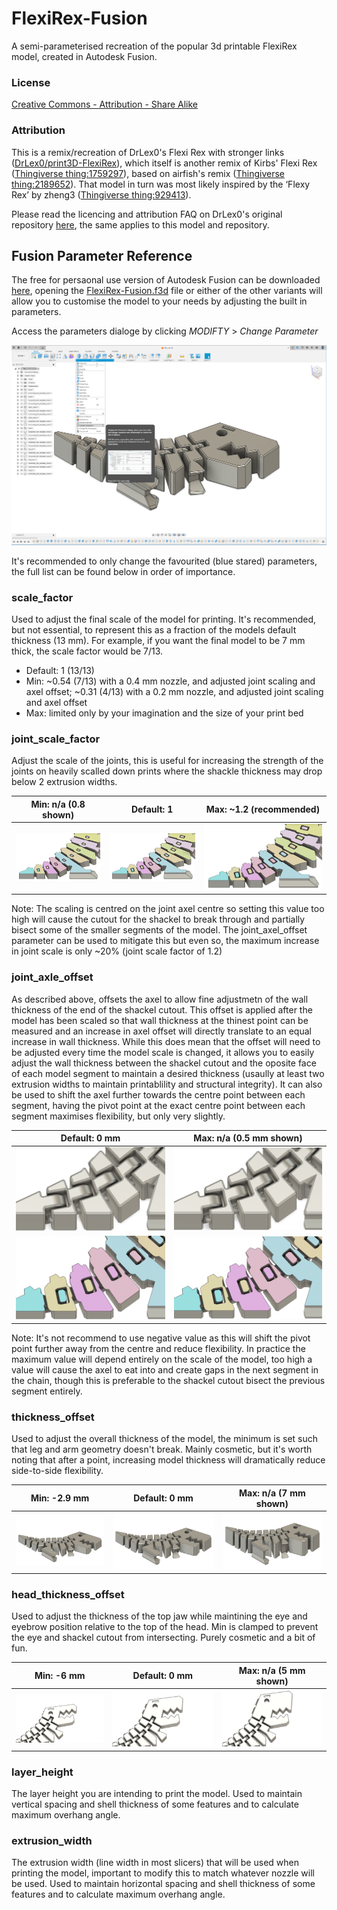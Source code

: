 # FlexiRex-Fusion

A semi-parameterised recreation of the popular 3d printable FlexiRex model, created in Autodesk Fusion.

### License

[Creative Commons - Attribution - Share Alike](https://creativecommons.org/licenses/by-sa/4.0/)

### Attribution

This is a remix/recreation of DrLex0's Flexi Rex with stronger links ([DrLex0/print3D-FlexiRex](https://github.com/DrLex0/print3D-FlexiRex)), which itself is another remix of Kirbs' Flexi Rex ([Thingiverse thing:1759297](https://www.thingiverse.com/thing:1759297)), based on airfish's remix ([Thingiverse thing:2189652](https://www.thingiverse.com/thing:2189652)). That model in turn was most likely inspired by the ‘Flexy Rex’ by zheng3 ([Thingiverse thing:929413](https://www.thingiverse.com/thing:929413)).

Please read the licencing and attribution FAQ on DrLex0's original repository [here](https://github.com/DrLex0/print3D-FlexiRex/blob/master/README.md), the same applies to this model and repository.

## Fusion Parameter Reference

The free for persaonal use version of Autodesk Fusion can be downloaded [here](https://www.autodesk.com/products/fusion-360/personal), opening the [FlexiRex-Fusion.f3d](FlexiRex-Fusion.f3d) file or either of the other variants will allow you to customise the model to your needs by adjusting the built in parameters.

Access the parameters dialoge by clicking _MODIFTY_ > _Change Parameter_

![Fusion's Change Parameter dialoge](/assets/images/parameters.png?raw=true)

It's recommended to only change the favourited (blue stared) parameters, the full list can be found below in order of importance.

### scale_factor

Used to adjust the final scale of the model for printing. It's recommended, but not essential, to represent this as a fraction of the models default thickness (13 mm). For example, if you want the final model to be 7 mm thick, the scale factor would be 7/13.

- Default: 1 (13/13)
- Min: ~0.54 (7/13) with a 0.4 mm nozzle, and adjusted joint scaling and axel offset; ~0.31 (4/13) with a 0.2 mm nozzle, and adjusted joint scaling and axel offset
- Max: limited only by your imagination and the size of your print bed

### joint_scale_factor

Adjust the scale of the joints, this is useful for increasing the strength of the joints on heavily scalled down prints where the shackle thickness may drop below 2 extrusion widths.

|                                  Min: n/a (0.8 shown)                                   |                                       Default: 1                                        |                                 Max: ~1.2 (recommended)                                 |
| :-------------------------------------------------------------------------------------: | :-------------------------------------------------------------------------------------: | :-------------------------------------------------------------------------------------: |
| ![Joints scaled by a factor of 0.8](/assets/images/joint_scale_factor_0.8.png?raw=true) | ![Joints scaled by a factor of 1.0](/assets/images/joint_scale_factor_1.0.png?raw=true) | ![Joints scaled by a factor of 1.2](/assets/images/joint_scale_factor_1.2.png?raw=true) |

Note: The scaling is centred on the joint axel centre so setting this value too high will cause the cutout for the shackel to break through and partially bisect some of the smaller segments of the model. The joint_axel_offset parameter can be used to mitigate this but even so, the maximum increase in joint scale is only ~20% (joint scale factor of 1.2)

### joint_axle_offset

As described above, offsets the axel to allow fine adjustmetn of the wall thickness of the end of the shackel cutout. This offset is applied after the model has been scaled so that wall thickness at the thinest point can be measured and an increase in axel offset will directly translate to an equal increase in wall thickness. While this does mean that the offset will need to be adjusted every time the model scale is changed, it allows you to easily adjust the wall thickness between the shackel cutout and the oposite face of each model segment to maintain a desired thickness (usaully at least two extrusion widths to maintain printablility and structural integrity). It can also be used to shift the axel further towards the centre point between each segment, having the pivot point at the exact centre point between each segment maximises flexibility, but only very slightly.

|                                          Default: 0 mm                                           |                                     Max: n/a (0.5 mm shown)                                      |
| :----------------------------------------------------------------------------------------------: | :----------------------------------------------------------------------------------------------: |
|         ![Model with no axle offset](/assets/images/joint_axle_offset_0.0.png?raw=true)          |         ![Model with 0.5 mm applied](/assets/images/joint_axle_offset_0.5.png?raw=true)          |
| ![Cutaway of model with no axle offset](/assets/images/joint_axle_offset_slice_0.0.png?raw=true) | ![Cutaway of model with 0.5 mm applied](/assets/images/joint_axle_offset_slice_0.5.png?raw=true) |

Note: It's not recommend to use negative value as this will shift the pivot point further away from the centre and reduce flexibility. In practice the maximum value will depend entirely on the scale of the model, too high a value will cause the axel to eat into and create gaps in the next segment in the chain, though this is preferable to the shackel cutout bisect the previous segment entirely.

### thickness_offset

Used to adjust the overall thickness of the model, the minimum is set such that leg and arm geometry doesn't break. Mainly cosmetic, but it's worth noting that after a point, increasing model thickness will dramatically reduce side-to-side flexibility.

|                                       Min: -2.9 mm                                       |                                       Default: 0 mm                                       |                                 Max: n/a (7 mm shown)                                 |
| :--------------------------------------------------------------------------------------: | :---------------------------------------------------------------------------------------: | :-----------------------------------------------------------------------------------: |
| ![Model with -2.9 mm thickness offset](/assets/images/thickness_offset_min.png?raw=true) | ![Model with 0 mm thickness offset](/assets/images/thickness_offset_default.png?raw=true) | ![Model with 7 mm thickness offset](/assets/images/thickness_offset_max.png?raw=true) |

### head_thickness_offset

Used to adjust the thickness of the top jaw while maintining the eye and eyebrow position relative to the top of the head. Min is clamped to prevent the eye and shackel cutout from intersecting. Purely cosmetic and a bit of fun.

|                                            Min: -6 mm                                            |                                            Default: 0 mm                                            |                                      Max: n/a (5 mm shown)                                      |
| :----------------------------------------------------------------------------------------------: | :-------------------------------------------------------------------------------------------------: | :---------------------------------------------------------------------------------------------: |
| ![Model with -6 mm head thickness offset](/assets/images/head_thickness_offset_min.png?raw=true) | ![Model with 0 mm head thickness offset](/assets/images/head_thickness_offset_default.png?raw=true) | ![Model with 5 mm head thickness offset](/assets/images/head_thickness_offset_5mm.png?raw=true) |

### layer_height

The layer height you are intending to print the model. Used to maintain vertical spacing and shell thickness of some features and to calculate maximum overhang angle.

### extrusion_width

The extrusion width (line width in most slicers) that will be used when printing the model, important to modify this to match whatever nozzle will be used. Used to maintain horizontal spacing and shell thickness of some features and to calculate maximum overhang angle.
